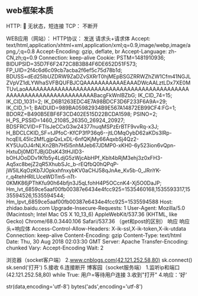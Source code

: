 ## web框架本质
HTTP:
 无状态，短连接
TCP：
  不断开

WEB应用（网站）：
HTTP协议：
发送
  请求头+请求体
  Accept: text/html,application/xhtml+xml,application/xml;q=0.9,image/webp,image/apng,*/*;q=0.8
Accept-Encoding: gzip, deflate, br
Accept-Language: zh-CN,zh;q=0.9
Connection: keep-alive
Cookie: PSTM=1481910936; BIDUPSID=35D7F6F2472C8B3B84F6DE652D51F573; FP_UID=2f4c6d6c09cb7acba2f6ef5c75d78b1d; BDUSS=dEd25IbUZDRW9ZaDZvSXRrT0hjMEpBSGZRRWZhZW1Cfm41NGJLZVpVZ1dLYWhaSVFBQUFBJCQAAAAAAAAAAAEAAADWcAALztLDx7XE0MTUvLaoAAAAAAAAAAAAAAAAAAAAAAAAAAAAAAAAAAAAAAAAAAAAAAAAAAAAAAAAAAAAAAAAAAAAABacgFkWnIBZbG; IK_CID_74=15; IK_CID_1031=2; IK_D6B1263EDC4E7A98BDCF3D6F233F6A9A=29; IK_CID_1=1; BAIDUID=989BA05982934B9E567A14872EB99CF4:FG=1; BDORZ=B490B5EBF6F3CD402E515D22BCDA1598; PSINO=2; H_PS_PSSID=1460_21085_26350_26924_20927; BDSFRCVID=FTIsJeCCxG3w24377nuqMSPzErBTF9vvRq-x3J; H_BDCLCKID_SF=tJPfoC-KfCP3fP36q6--jtLOMqOybD62aKDs3lRp-hcqEIL45Ic2MfLgjpQxLxDL-6nfQKjMy66AqxbSj4Qz2-KY5UuOJ4rNLKn2Bh7H5l5nhMJeb67JDMP0-xKH0-6y523ion6vQpn-HxtuDj0MDTJBjGDsK43tHJID3-bOHJOoDDv1Kfb5y4LdjG5zWjcAbHPf_Kblt4bRjM3ehj3z0xFH3-Aq5xc8bejZ2qR5XhubSJc_b-rEQfbQ0hQPqP-jW5ILKqOzKb7JOpkxhfnxybKV0aCHJ58qJnAe_Kv5b-0_JRnYK-r_q4tehHRlLUceWDTm5-nTt-0KMK86jPThKfu90h64bfjn3J5qLfohH4P5OCcnK4-Xj5O0DaJP; Hm_lvt_6859ce5aaf00fb00387e6434e4fcc925=1535460168,1535593317,1535594526,1535594544; Hm_lpvt_6859ce5aaf00fb00387e6434e4fcc925=1535594588
Host: zhidao.baidu.com
Upgrade-Insecure-Requests: 1
User-Agent: Mozilla/5.0 (Macintosh; Intel Mac OS X 10_13_6) AppleWebKit/537.36 (KHTML, like Gecko) Chrome/68.0.3440.106 Safari/537.36
  （get和post的区别）
响应
  响应头+响应体
  Access-Control-Allow-Headers: X-ik-ssl,X-ik-token,X-ik-utdata
Connection: keep-alive
Content-Encoding: gzip
Content-Type: text/html
Date: Thu, 30 Aug 2018 02:03:30 GMT
Server: Apache
Transfer-Encoding: chunked
Vary: Accept-Encoding
Wait: 2

浏览器（socket客户端）
 2.www.cnblogs.com(42.121.252.58,80)
   sk.connect()
   sk.send('打开')
 5.接收
 6.连接断开
博客园（socket服务端）
1.监听ip和端口(42.121.252.58,80)
while True:
  用户=等待用户连接
  3.收到"打开"
  4.响应：’好‘


str(data,encoding='utf-8')
bytes('ads',encoding='utf-8')
